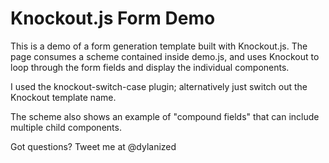 Knockout.js Form Demo
===

This is a demo of a form generation template built with Knockout.js. The page consumes a scheme contained inside demo.js, and uses Knockout to loop through the form fields and display the individual components.

I used the knockout-switch-case plugin; alternatively just switch out the Knockout template name.

The scheme also shows an example of "compound fields" that can include multiple child components.

Got questions? Tweet me at @dylanized

